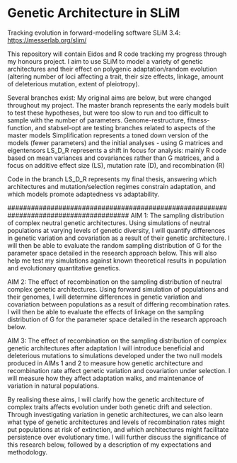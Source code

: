 # Genetic Architecture in SLiM
Tracking evolution in forward-modelling software SLiM 3.4: https://messerlab.org/slim/

This repository will contain Eidos and R code tracking my progress through my honours project. I aim to use SLiM to model a variety of genetic architectures and their effect on polygenic adaptation/random evolution (altering number of loci affecting a trait, their size effects, linkage, amount of deleterious mutation, extent of pleiotropy). 

Several branches exist: My original aims are below, but were changed throughout my project. The master branch represents the early models built to test these hypotheses, but were too slow to run and too difficult to sample with the number of parameters.
						Genome-restructure, fitness-function, and stabsel-opt are testing branches related to aspects of the master models
						Simplification represents a toned down version of the models (fewer parameters) and the initial analyses - using G matrices and eigentensors
						LS_D_R represents a shift in focus for analysis: mainly R code based on mean variances and covariances rather than G matrices, and a focus on additive effect size (LS), mutation rate (D), and recombination (R)

Code in the branch LS_D_R represents my final thesis, answering which architectures and mutation/selection regimes constrain adaptation, and which models promote adaptedness vs adaptability.




#######################################################################################
AIM 1: The sampling distribution of complex neutral genetic architectures.
Using simulations of neutral populations at varying levels of genetic diversity, I will quantify differences in genetic variation and covariation as a result of their genetic architecture. I will then be able to evaluate the random sampling distribution of G for the parameter space detailed in the research approach below. This will also help me test my simulations against known theoretical results in population and evolutionary quantitative genetics.  

AIM 2: The effect of recombination on the sampling distribution of neutral complex genetic architectures.
Using forward simulation of populations and their genomes, I will determine differences in genetic variation and covariation between populations as a result of differing recombination rates. I will then be able to evaluate the effects of linkage on the sampling distribution of G for the parameter space detailed in the research approach below. 

AIM 3: The effect of recombination on the sampling distribution of complex genetic architectures after adaptation
I will introduce beneficial and deleterious mutations to simulations developed under the two null models produced in AIMs 1 and 2 to measure how genetic architecture and recombination rate affect genetic variation and covariation under selection.  I will measure how they affect adaptation walks, and maintenance of variation in natural populations. 

By realising these aims, I will clarify how the genetic architecture of complex traits affects evolution under both genetic drift and selection. Through investigating variation in genetic architectures, we can also learn what type of genetic architectures and levels of recombination rates might put populations at risk of extinction, and which architectures might facilitate persistence over evolutionary time. I will further discuss the significance of this research below, followed by a description of my expectations and methodology.
